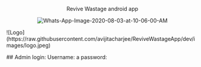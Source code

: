 <p align="center">
    Revive Wastage android app
</p>
<p align="center"><img src="https://i.ibb.co/YbB0vKs/Whats-App-Image-2020-08-03-at-10-06-00-AM.jpg" alt="Whats-App-Image-2020-08-03-at-10-06-00-AM" width="400"></p>
<p>![Logo](https://raw.githubusercontent.com/avijitacharjee/ReviveWastageApp/dev/images/logo.jpeg)</p>
## Admin login:
Username: a
password:

